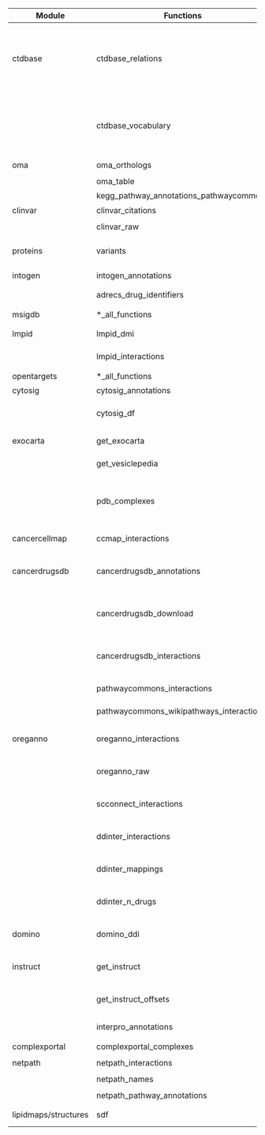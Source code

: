 | Module | Functions | Status | Notes |
|--------|-----------|--------|-------|
| ctdbase | ctdbase_relations | ⚠️ | Requires relation_type: 'chemical_gene', 'chemical_disease', 'disease_pathway', 'chemical_phenotype', or 'gene_disease' |
| | ctdbase_vocabulary | ⚠️ | Requires vocabulary_type: 'chemical', 'gene', 'disease', 'pathway', 'anatomy', or 'phenotype' |
| oma | oma_orthologs | ⏳ | Skipped - timeout |
| | oma_table | ⏳ | Skipped - timeout |
| | kegg_pathway_annotations_pathwaycommons | ❌ | Gzip format error |
| clinvar | clinvar_citations | ⏳ | Skipped - timeout |
| | clinvar_raw | ⏳ | Skipped - timeout |
| proteins | variants | ✅ FIXED | Fixed *cons ->* const typo, but timeout during test |
| intogen | intogen_annotations | ⏳ | Skipped - timeout |
| | adrecs_drug_identifiers | ❌ | Excel file corruption error |
| msigdb | *_all_functions | ⏳ | Skipped - timeout |
| lmpid | lmpid_dmi | ✅ | 0 records (empty dataset) |
| | lmpid_interactions | ✅ | 0 records (empty dataset) |
| opentargets | *_all_functions | ⏳ | Skipped - timeout |
| cytosig | cytosig_annotations | ✅ | 4887 records, 5.6s |
| | cytosig_df | ❌ | DataFrame indexing error - test framework issue |
| exocarta | get_exocarta | ⚠️ | 0 records - NoneType iterator warning |
| | get_vesiclepedia | ✅ | 290197 records, 0.14s |
| | pdb_complexes | ✅ FIXED | 0 records (empty with graceful handling) - Fixed NoneType handling when PDB chains unavailable |
| cancercellmap | ccmap_interactions | ❌ | zipfile.BadZipFile: File is not a zip file |
| cancerdrugsdb | cancerdrugsdb_annotations | ❌ | URL unreachable - host 'acfdata.coworks.be' cannot be resolved |
| | cancerdrugsdb_download | ❌ | URL unreachable - host 'acfdata.coworks.be' cannot be resolved |
| | cancerdrugsdb_interactions | ❌ | URL unreachable - host 'acfdata.coworks.be' cannot be resolved |
| | pathwaycommons_interactions | ❌ | NoneType object is not iterable |
| | pathwaycommons_wikipathways_interactions | ❌ | NoneType object is not iterable |
| oreganno | oreganno_interactions | ⚠️ | 0 records - returns None instead of expected iterator |
| | oreganno_raw | ⚠️ | 0 records - returns None instead of expected iterator |
| | scconnect_interactions | ❌ | ValueError: empty result unpacking in mapping |
| | ddinter_interactions | ❌ | JSONDecodeError: API returns invalid JSON |
| | ddinter_mappings | ❌ | JSONDecodeError: API returns invalid JSON |
| | ddinter_n_drugs | ❌ | JSONDecodeError: API returns invalid JSON |
| domino | domino_ddi | ❌ | TypeError: NoneType found in string join operation |
| instruct | get_instruct | ⚠️ | 0 records - returns None (data source issue) |
| | get_instruct_offsets | ⚠️ | 0 records - returns None (data source issue) |
| | interpro_annotations | ❌ | KeyError: 'protein_subset' |
| complexportal | complexportal_complexes | ⏳ | Timeout during testing |
| netpath | netpath_interactions | ⏳ | Timeout during testing |
| | netpath_names | ⏳ | Timeout during testing |
| | netpath_pathway_annotations | ⏳ | Timeout during testing |
| lipidmaps/structures | sdf | ✅ | 0 records (empty result), 21.9s |